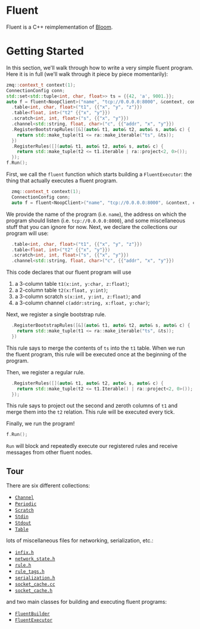 # Fluent
Fluent is a C++ reimplementation of [Bloom][bloom_lang].

# Getting Started
In this section, we'll walk through how to write a very simple fluent program.
Here it is in full (we'll walk through it piece by piece momentarily):

```c++
zmq::context_t context(1);
ConnectionConfig conn;
std::set<std::tuple<int, char, float>> ts = {{42, 'a', 9001.}};
auto f = fluent<NoopClient>("name", "tcp://0.0.0.0:8000", &context, conn)
  .table<int, char, float>("t1", {{"x", "y", "z"}})
  .table<float, int>("t2" {{"x", "y"}})
  .scratch<int, int, float>("s", {{"x", "y"}})
  .channel<std::string, float, char>("c", {{"addr", "x", "y"}})
  .RegisterBootstrapRules([&](auto& t1, auto& t2, auto& s, auto& c) {
    return std::make_tuple(t1 <= ra::make_iterable("ts", &ts));
  })
  .RegisterRules([](auto& t1, auto& t2, auto& s, auto& c) {
    return std::make_tuple(t2 <= t1.iterable | ra::project<2, 0>());
  });
f.Run();
```

First, we call the `fluent` function which starts building a `FluentExecutor`:
the thing that actually executes a fluent program.

```c++
  zmq::context_t context(1);
  ConnectionConfig conn;
  auto f = fluent<NoopClient>("name", "tcp://0.0.0.0:8000", &context, conn)
```

We provide the name of the program (i.e. `name`), the address on which the
program should listen (i.e. `tcp://0.0.0.0:8000`), and some miscellaneous stuff
that you can ignore for now. Next, we declare the collections our program will
use:

```c++
  .table<int, char, float>("t1", {{"x", "y", "z"}})
  .table<float, int>("t2" {{"x", "y"}})
  .scratch<int, int, float>("s", {{"x", "y"}})
  .channel<std::string, float, char>("c", {{"addr", "x", "y"}})
```

This code declares that our fluent program will use

1. a 3-column table `t1(x:int, y:char, z:float)`;
2. a 2-column table `t2(x:float, y:int)`;
3. a 3-column scratch `s(x:int, y:int, z:float)`; and
4. a 3-column channel `c(addr:string, x:float, y:char)`;

Next, we register a single bootstrap rule.

```c++
  .RegisterBootstrapRules([&](auto& t1, auto& t2, auto& s, auto& c) {
    return std::make_tuple(t1 <= ra::make_iterable("ts", &ts));
  })
```

This rule says to merge the contents of `ts` into the `t1` table. When we run
the fluent program, this rule will be executed once at the beginning of the
program.

Then, we register a regular rule.

```c++
  .RegisterRules([](auto& t1, auto& t2, auto& s, auto& c) {
    return std::make_tuple(t2 <= t1.Iterable() | ra::project<2, 0>());
  });
```

This rule says to project out the second and zeroth columns of `t1` and merge
them into the `t2` relation. This rule will be executed every tick.

Finally, we run the program!

```c++
f.Run();
```

`Run` will block and repeatedly execute our registered rules and receive
messages from other fluent nodes.

## Tour
There are six different collections:

- [`Channel`](channel.h)
- [`Periodic`](periodic.h)
- [`Scratch`](scratch.h)
- [`Stdin`](stdin.h)
- [`Stdout`](stdout.h)
- [`Table`](table.h)

lots of miscellaneous files for networking, serialization, etc.:

- [`infix.h`](infix.h)
- [`network_state.h`](network_state.h)
- [`rule.h`](rule.h)
- [`rule_tags.h`](rule_tags.h)
- [`serialization.h`](serialization.h)
- [`socket_cache.cc`](socket_cache.cc)
- [`socket_cache.h`](socket_cache.h)

and two main classes for building and executing fluent programs:

- [`FluentBuilder`](fluent_builder.h)
- [`FluentExecutor`](fluent_executor.h)

[bloom_lang]: http://bloom-lang.net
